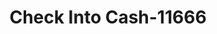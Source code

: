 ---
f_zip-code: 92545
f_state-code: CA
title: Check Into Cash-11666
f_phone: 951-929-4142
f_city-only: Hemet
f_address: 3069 W Florida Ave Hemet
f_location-unique-id: '11666'
slug: check-into-cash-11666
updated-on: '2024-05-30T13:46:58.046Z'
created-on: '2024-05-30T13:36:59.803Z'
published-on: '2024-05-30T13:54:32.469Z'
f_city-state: cms/city/hemet-ca.md
f_company: cms/company/check-into-cash.md
f_state: cms/state/california.md
layout: '[payday-loan].html'
tags: payday-loan
---